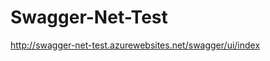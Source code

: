 # Swagger-Net-Test
<!--[![Build status](https://img.shields.io/appveyor/ci/heldersepu/swashbuckletest-289by.svg?label=build)](https://ci.appveyor.com/project/heldersepu/swashbuckletest-289by)
[![StackOverflow](http://img.shields.io/badge/stackoverflow-SWASHBUCKLE_TEST-blue.svg)]( http://stackoverflow.com/questions/tagged/SWASHBUCKLE_TEST ) -->

http://swagger-net-test.azurewebsites.net/swagger/ui/index
